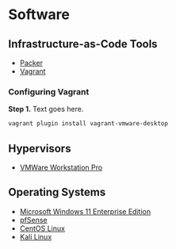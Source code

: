 # Software

## Infrastructure-as-Code Tools
* [Packer](https://developer.hashicorp.com/packer/instal)
* [Vagrant](https://developer.hashicorp.com/vagrant/instal)

### Configuring Vagrant
**Step 1.** Text goes here. 
```bash
vagrant plugin install vagrant-vmware-desktop
```

## Hypervisors
* [VMWare Workstation Pro](https://www.vmware.com/products/workstation-pro.html)

## Operating Systems
* [Microsoft Windows 11 Enterprise Edition](https://www.microsoft.com/en-us/evalcenter/download-windows-11-enterprise)
* [pfSense](https://www.pfsense.org/download/)
* [CentOS Linux](https://www.centos.org/centos-linux/)
* [Kali Linux](https://cdimage.kali.org/kali-2023.1/kali-linux-2023.1-installer-amd64.iso)

